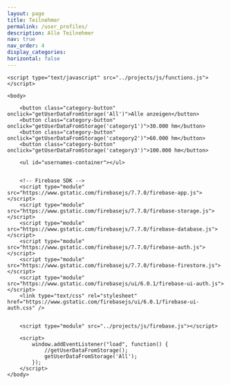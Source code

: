 ```yaml
---
layout: page
title: Teilnehmer
permalink: /user_profiles/
description: Alle Teilnehmer
nav: true
nav_order: 4
display_categories:
horizontal: false
---
```


<html>
    <head>
        <title>Firebase Image Upload using HTML and JavaScript</title>
        <link rel="stylesheet" type="text/css" href="../projects/css/style.css">
    </head>

    <script type="text/javascript" src="../projects/js/functions.js"></script>

    <body>

        <button class="category-button" onclick="getUserDataFromStorage('All')">Alle anzeigen</button>
        <button class="category-button" onclick="getUserDataFromStorage('category1')">30.000 hm</button>
        <button class="category-button" onclick="getUserDataFromStorage('category2')">60.000 hm</button>
        <button class="category-button" onclick="getUserDataFromStorage('category3')">100.000 hm</button>

        <ul id="usernames-container"></ul>

        
        <!-- Firebase SDK -->
        <script type="module" src="https://www.gstatic.com/firebasejs/7.7.0/firebase-app.js"></script>
        <script type="module" src="https://www.gstatic.com/firebasejs/7.7.0/firebase-storage.js"></script>
        <script type="module" src="https://www.gstatic.com/firebasejs/7.7.0/firebase-database.js"></script>
        <script type="module" src="https://www.gstatic.com/firebasejs/7.7.0/firebase-auth.js"></script>
        <script type="module" src="https://www.gstatic.com/firebasejs/7.7.0/firebase-firestore.js"></script>
        <script type="module" src="https://www.gstatic.com/firebasejs/ui/6.0.1/firebase-ui-auth.js"></script>
        <link type="text/css" rel="stylesheet" href="https://www.gstatic.com/firebasejs/ui/6.0.1/firebase-ui-auth.css" />


        <script type="module" src="../projects/js/firebase.js"></script>

        <script>
            window.addEventListener("load", function() {
                //getUserDataFromStorage();
                getUserDataFromStorage('All');
            });
        </script>
    </body>
</html>
